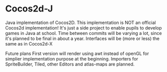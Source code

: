 # Cocos2d-J
Java implementation of Cocos2D. 
This implementation is NOT an official Cocos2d implementation! It's just a side project to enable pupils to develop games in Java at school. Time between commits will be varying a lot, since it's planned to be final in about a year. Interfaces will be (more or less) the same as in Cocos2d-X


Future plans
First version will render using awt instead of openGL for simplier implementation purpose at the beginning.
Importers for SpriteBuilder, Tiled, other Editors and atlas-maps are planned.
